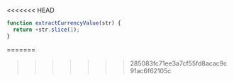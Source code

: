 <<<<<<< HEAD
```js run
function extractCurrencyValue(str) {
  return +str.slice(1);
}
```
=======
>>>>>>> 285083fc71ee3a7cf55fd8acac9c91ac6f62105c
